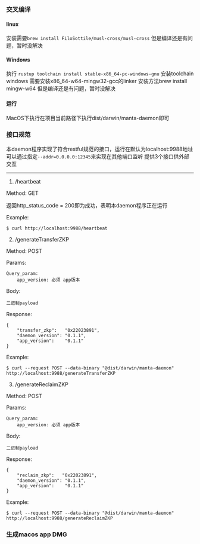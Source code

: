 ### 交叉编译

#### linux
安装需要`brew install FiloSottile/musl-cross/musl-cross`
但是编译还是有问题，暂时没解决

#### Windows
执行 `rustup toolchain install stable-x86_64-pc-windows-gnu`
安装toolchain
windows 需要安装x86_64-w64-mingw32-gcc的linker
安装方法brew install mingw-w64
但是编译还是有问题，暂时没解决

#### 运行

MacOS下执行在项目当前路径下执行dist/darwin/manta-daemon即可

### 接口规范
本daemon程序实现了符合restful规范的接口，运行在默认为localhost:9988地址
可以通过指定`--addr=0.0.0.0:12345`来实现在其他端口监听
提供3个接口供外部交互

---
1. /heartbeat

Method: GET

返回http_status_code = 200即为成功，表明本daemon程序正在运行

Example:

```
$ curl http://localhost:9988/heartbeat
```

2. /generateTransferZKP

Method: POST

Params:

    Query_param:
        app_version: 必须 app版本

Body:
    
    二进制payload

Response: 

    {
        "transfer_zkp":   "0x22023891",
        "daemon_version": "0.1.1",
        "app_version":    "0.1.1"
    }

Example:
```
$ curl --request POST --data-binary "@dist/darwin/manta-daemon" http://localhost:9988/generateTransferZKP
```

3. /generateReclaimZKP

Method: POST

Params:

    Query_param:
        app_version: 必须 app版本

Body:

    二进制payload

Response:

    {
        "reclaim_zkp":   "0x22023891",
        "daemon_version": "0.1.1",
        "app_version":    "0.1.1"
    }

Example:
```
$ curl --request POST --data-binary "@dist/darwin/manta-daemon" http://localhost:9988/generateReclaimZKP
```

### 生成macos app DMG
